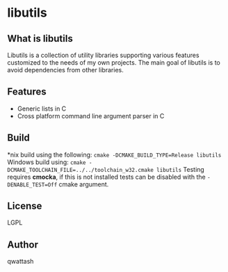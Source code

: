 # libutils

## What is libutils
Libutils is a collection of utility libraries supporting various features customized to the needs of my own projects.
The main goal of libutils is to avoid dependencies from other libraries.

## Features

 - Generic lists in C
 - Cross platform command line argument parser in C

## Build

*nix build using the following: `cmake -DCMAKE_BUILD_TYPE=Release libutils`
Windows build using: `cmake -DCMAKE_TOOLCHAIN_FILE=../../toolchain_w32.cmake libutils`
Testing requires **cmocka**, if this is not installed tests can be disabled with the `-DENABLE_TEST=Off` cmake argument.

## License
LGPL

## Author
qwattash
